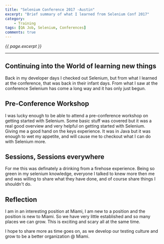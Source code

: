 ```yaml
---
title: "Selenium Conference 2017 -Austin"
excerpt: "Brief summary of what I learned from Selenium Conf 2017"
category:
    - Training
tags: [QA Job, Selenium, Conferences]
comments: true
---
```

<i>{{ page.excerpt }}</i>
<hr />

## Continuing into the World of learning new things

Back in my developer days I checked out Selenium, but from what I learned at the conference, that was back in their infant days.  From what I saw at the conference Selenium has come a long way and it has only just begun.

## Pre-Conference Workshop

I was lucky enough to be able to attend a pre-conference workshop on getting started with Selenium.  Some basic stuff was covered but it was a real good overview and very helpful on getting started with Selenium.  Giving me a good hand on the keys experience.  It was in Java but it was enough to wet my appetite, and will cause me to checkout what I can do with Selenium more.

## Sessions, Sessions everywhere

For me this was definately a drinking from a firehose experience.  Being so green in my selenium knowledge, everyone I talked to knew more then me and was willing to share what they have done, and of course share things I shouldn't do.

## Reflection

I am in an interesting position at Miami,  I am new to a position and the position is new to Miami.  So we have very little established and so many places we can grow.  This is exciting and scary all at the same time.

I hope to share more as time goes on, as we develop our testing culture and grow to be a better organization @ Miami.
